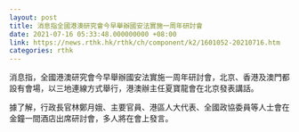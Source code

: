 ```yaml
---
layout: post
title: 消息指全國港澳研究會今早舉辦國安法實施一周年研討會
date: 2021-07-16 05:33:48.000000000 +08:00
link: https://news.rthk.hk/rthk/ch/component/k2/1601052-20210716.htm
categories: rthk
---
```


消息指，全國港澳研究會今早舉辦國安法實施一周年研討會，北京、香港及澳門都設有會場，以三地連線方式舉行，港澳辦主任夏寶龍會在北京發表講話。

據了解，行政長官林鄭月娥、主要官員、港區人大代表、全國政協委員等人士會在金鐘一間酒店出席研討會，多人將在會上發言。
